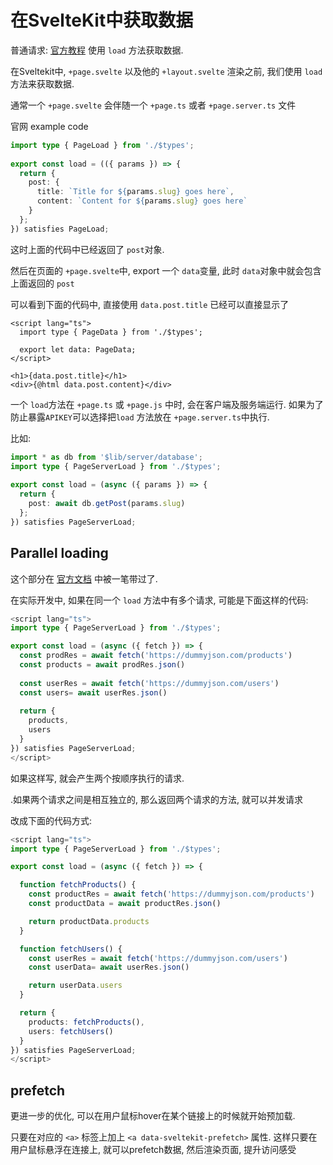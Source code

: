 # 在SvelteKit中获取数据



普通请求: [官方教程](https://kit.svelte.dev/docs/load) 使用 `load` 方法获取数据.



在Sveltekit中, `+page.svelte` 以及他的 `+layout.svelte` 渲染之前, 我们使用 `load` 方法来获取数据.

通常一个 `+page.svelte` 会伴随一个 `+page.ts` 或者 `+page.server.ts` 文件



官网 example code

```typescript
import type { PageLoad } from './$types';
 
export const load = (({ params }) => {
  return {
    post: {
      title: `Title for ${params.slug} goes here`,
      content: `Content for ${params.slug} goes here`
    }
  };
}) satisfies PageLoad;
```

这时上面的代码中已经返回了 `post`对象.

然后在页面的 `+page.svelte`中, export 一个 `data`变量, 此时 `data`对象中就会包含上面返回的 `post`

可以看到下面的代码中, 直接使用 `data.post.title` 已经可以直接显示了

```svelte
<script lang="ts">
  import type { PageData } from './$types';

  export let data: PageData;
</script>

<h1>{data.post.title}</h1>
<div>{@html data.post.content}</div>
```



一个 `load`方法在 `+page.ts` 或 `+page.js` 中时, 会在客户端及服务端运行.  如果为了防止暴露`APIKEY`可以选择把`load` 方法放在 `+page.server.ts`中执行.

比如: 



```typescript
import * as db from '$lib/server/database';
import type { PageServerLoad } from './$types';
 
export const load = (async ({ params }) => {
  return {
    post: await db.getPost(params.slug)
  };
}) satisfies PageServerLoad;
```



## Parallel loading



这个部分在 [官方文档](https://kit.svelte.dev/docs/load#parallel-loading) 中被一笔带过了.

在实际开发中,  如果在同一个 `load` 方法中有多个请求, 可能是下面这样的代码: 



```typescript
<script lang="ts">
import type { PageServerLoad } from './$types';

export const load = (async ({ fetch }) => {
  const prodRes = await fetch('https://dummyjson.com/products')
  const products = await prodRes.json()
  
  const userRes = await fetch('https://dummyjson.com/users')
  const users= await userRes.json()
  
  return {
    products,
    users
  }
}) satisfies PageServerLoad;
</script>
```



如果这样写, 就会产生两个按顺序执行的请求.



.如果两个请求之间是相互独立的, 那么返回两个请求的方法, 就可以并发请求

改成下面的代码方式: 

```typescript
<script lang="ts">
import type { PageServerLoad } from './$types';

export const load = (async ({ fetch }) => {

  function fetchProducts() {
    const productRes = await fetch('https://dummyjson.com/products')
    const productData = await productRes.json()

    return productData.products
  }

  function fetchUsers() {
    const userRes = await fetch('https://dummyjson.com/users')
    const userData= await userRes.json()

    return userData.users
  }

  return {
    products: fetchProducts(),
    users: fetchUsers()
  }
}) satisfies PageServerLoad;
</script>
```





## prefetch



更进一步的优化, 可以在用户鼠标hover在某个链接上的时候就开始预加载.

只要在对应的 `<a>` 标签上加上 `<a data-sveltekit-prefetch>` 属性. 这样只要在用户鼠标悬浮在连接上, 就可以prefetch数据, 然后渲染页面, 提升访问感受
